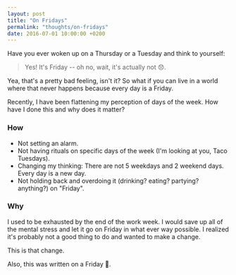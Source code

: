 ```yaml
---
layout: post
title: "On Fridays"
permalink: "thoughts/on-fridays"
date: 2016-07-01 10:00:00 +0200
---
```


Have you ever woken up on a Thursday or a Tuesday and think to yourself:

> Yes! It's Friday -- oh no, wait, it's actually not 😞.

Yea, that's a pretty bad feeling, isn't it? So what if you can live in a world
where that never happens because every day is a Friday.

Recently, I have been flattening my perception of days of the week. How have I done this
and why does it matter?

### How
* Not setting an alarm.
* Not having rituals on specific days of the week (I'm looking at you, Taco Tuesdays).
* Changing my thinking: There are not 5 weekdays and 2 weekend days. Every day is a new day.
* Not holding back and overdoing it (drinking? eating? partying? anything?) on "Friday".

### Why
I used to be exhausted by the end of the work week. I would save up all of the mental
stress and let it go on Friday in what ever way possible. I realized it's probably not
a good thing to do and wanted to make a change.

This is that change.

Also, this was written on a Friday 🤔.
